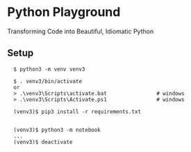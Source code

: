 Python Playground
=====================================
Transforming Code into Beautiful, Idiomatic Python

## Setup
```
  $ python3 -m venv venv3

  $ . venv3/bin/activate
  or
  > .\venv3\Scripts\activate.bat                # windows
  > .\venv3\Scripts\Activate.ps1                # windows

  (venv3)$ pip3 install -r requirements.txt


  (venv3)$ python3 -m notebook
  ...
  (venv3)$ deactivate
```
